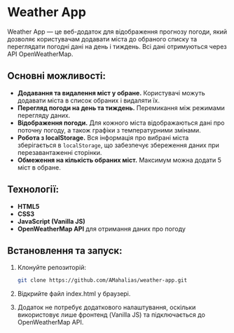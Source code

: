 # Weather App

Weather App — це веб-додаток для відображення прогнозу погоди, який дозволяє користувачам додавати міста до обраного списку та переглядати погодні дані на день і тиждень. Всі дані отримуються через API OpenWeatherMap.

## Основні можливості:

- **Додавання та видалення міст у обране.** Користувачі можуть додавати міста в список обраних і видаляти їх.
- **Перегляд погоди на день та тиждень.** Перемикання між режимами перегляду даних.
- **Відображення погоди.** Для кожного міста відображаються дані про поточну погоду, а також графіки з температурними змінами.
- **Робота з localStorage.** Вся інформація про вибрані міста зберігається в `localStorage`, що забезпечує збереження даних при перезавантаженні сторінки.
- **Обмеження на кількість обраних міст.** Максимум можна додати 5 міст в обране.

## Технології:

- **HTML5**
- **CSS3**
- **JavaScript (Vanilla JS)**
- **OpenWeatherMap API** для отримання даних про погоду

## Встановлення та запуск:

1. Клонуйте репозиторій:
   ```bash
   git clone https://github.com/AMahalias/weather-app.git
2. Відкрийте файл index.html у браузері.

3. Додаток не потребує додаткового налаштування, оскільки використовує лише фронтенд (Vanilla JS) та підключається до OpenWeatherMap API.
